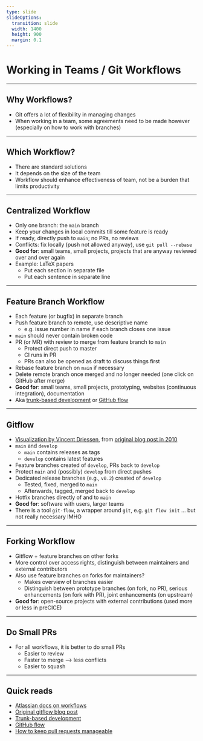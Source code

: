 ```yaml
---
type: slide
slideOptions:
  transition: slide
  width: 1400
  height: 900
  margin: 0.1
---
```


<style>
  .reveal strong {
  font-weight: bold;
    color: orange;
  }
  .reveal p {
    text-align: left;
  }
  .reveal section h1 {
    color: orange;
  }
  .reveal section h2 {
    color: orange;
  }
  .reveal code {
    font-family: 'Ubuntu Mono';
    color: orange;
  }
</style>

# Working in Teams / Git Workflows

---

## Why Workflows?

- Git offers a lot of flexibility in managing changes
- When working in a team, some agreements need to be made however (especially on how to work with branches)

---

## Which Workflow?

- There are standard solutions
- It depends on the size of the team
- Workflow should enhance effectiveness of team, not be a burden that limits productivity

---

## Centralized Workflow

- Only one branch: the `main` branch
- Keep your changes in local commits till some feature is ready
- If ready, directly push to `main`; no PRs, no reviews
- Conflicts: fix locally (push not allowed anyway), use `git pull --rebase`
- **Good for**: small teams, small projects, projects that are anyway reviewed over and over again
- Example: LaTeX papers
  - Put each section in separate file
  - Put each sentence in separate line

---

## Feature Branch Workflow

- Each feature (or bugfix) in separate branch
- Push feature branch to remote, use descriptive name
  - e.g. issue number in name if each branch closes one issue
- `main` should never contain broken code
- PR (or MR) with review to merge from feature branch to `main`
  - Protect direct push to master
  - CI runs in PR
  - PRs can also be opened as draft to discuss things first
- Rebase feature branch on `main` if necessary
- Delete remote branch once merged and no longer needed (one click on GitHub after merge)
- **Good for**: small teams, small projects, prototyping, websites (continuous integration), documentation
- Aka [trunk-based development](https://www.atlassian.com/continuous-delivery/continuous-integration/trunk-based-development) or [GitHub flow](https://guides.github.com/introduction/flow/)

---

## Gitflow

- [Visualization by Vincent Driessen](https://nvie.com/img/git-model@2x.png), from [original blog post in 2010](https://nvie.com/posts/a-successful-git-branching-model/)
- `main` and `develop`
  - `main` contains releases as tags
  - `develop` contains latest features
- Feature branches created of `develop`, PRs back to `develop`
- Protect `main` and (possibly) `develop` from direct pushes
- Dedicated release branches (e.g., `v0.2`) created of `develop`
  - Tested, fixed, merged to `main`
  - Afterwards, tagged, merged back to `develop`
- Hotfix branches directly of and to `main`
- **Good for**: software with users, larger teams
- There is a tool `git-flow`, a wrapper around `git`, e.g. `git flow init` ... but not really necessary IMHO

---

## Forking Workflow

- Gitflow + feature branches on other forks
- More control over access rights, distinguish between maintainers and external contributors
- Also use feature branches on forks for maintainers?
  - Makes overview of branches easier
  - Distinguish between prototype branches (on fork, no PR), serious enhancements (on fork with PR), joint enhancements (on upstream)
- **Good for**: open-source projects with external contributions (used more or less in preCICE)

---

## Do Small PRs

- For all workflows, it is better to do small PRs
  - Easier to review
  - Faster to merge --> less conflicts
  - Easier to squash

---

## Quick reads

- [Atlassian docs on workflows](https://www.atlassian.com/git/tutorials/comparing-workflows)
- [Original gitflow blog post](https://nvie.com/posts/a-successful-git-branching-model/)
- [Trunk-based development](https://www.atlassian.com/continuous-delivery/continuous-integration/trunk-based-development)
- [GitHub flow](https://guides.github.com/introduction/flow/)
- [How to keep pull requests manageable](https://gist.github.com/sktse/569cb192ce1518f83db58567591e3205)
